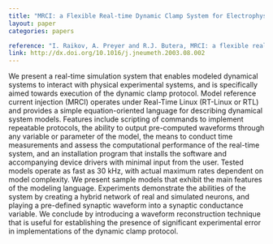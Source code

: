 ```yaml
---
title: "MRCI: a Flexible Real-time Dynamic Clamp System for Electrophysiology Experiments"
layout: paper
categories: papers

reference: "I. Raikov, A. Preyer and R.J. Butera, MRCI: a flexible real-time dynamic clamp system for electrophysiology experiments, J. Neurosci. Methods 132 (2004), pp. 109–123."
link: http://dx.doi.org/10.1016/j.jneumeth.2003.08.002
---
```


We present a real-time simulation system that enables modeled dynamical systems to interact with physical experimental systems, and is specifically aimed towards execution of the dynamic clamp protocol. Model reference current injection (MRCI) operates under Real-Time Linux (RT-Linux or RTL) and provides a simple equation-oriented language for describing dynamical system models. Features include scripting of commands to implement repeatable protocols, the ability to output pre-computed waveforms through any variable or parameter of the model, the means to conduct time measurements and assess the computational performance of the real-time system, and an installation program that installs the software and accompanying device drivers with minimal input from the user. Tested models operate as fast as 30 kHz, with actual maximum rates dependent on model complexity. We present sample models that exhibit the main features of the modeling language. Experiments demonstrate the abilities of the system by creating a hybrid network of real and simulated neurons, and playing a pre-defined synaptic waveform into a synaptic conductance variable. We conclude by introducing a waveform reconstruction technique that is useful for establishing the presence of significant experimental error in implementations of the dynamic clamp protocol.
